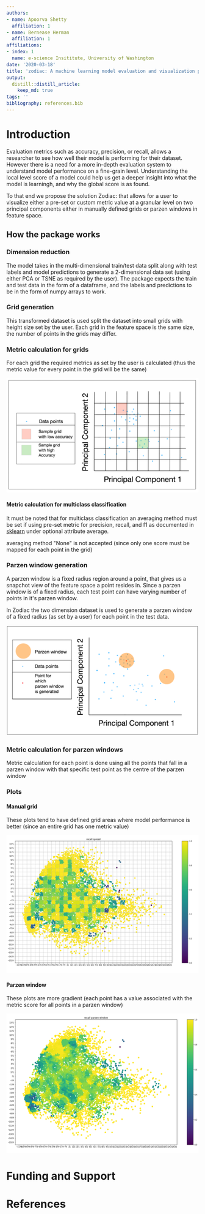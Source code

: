 ```yaml
---
authors:
- name: Apoorva Shetty
  affiliation: 1
- name: Bernease Herman
  affiliation: 1
affiliations:
- index: 1
  name: e-science Insititute, University of Washington
date: '2020-03-18'
title: 'zodiac: A machine learning model evaluation and visualization package'
output:
  distill::distill_article:
    keep_md: true
tags: ''
bibliography: references.bib
---
```




# Introduction

Evaluation metrics such as accuracy, precision, or recall, allows a researcher to see how well their model is performing for their dataset. However there is a need for a more in-depth evaluation system to understand model performance on a fine-grain level. Understanding the local level score of a model could help us get a deeper insight into what the model is learningh, and why the global score is as found. 

To that end we propose the solution Zodiac: that allows for a user to visualize either a pre-set or custom metric value at a granular level on two principal components either in manually defined grids or parzen windows in feature space.

## How the package works

### Dimension reduction

The model takes in the multi-dimensional train/test data split along with test labels and model predictions to generate a 2-dimensional data set (using either PCA or TSNE as required by the user). The package expects the train and test data in the form of a dataframe, and the labels and predictions to be in the form of numpy arrays to work.

### Grid generation

This transformed dataset is used split the dataset into small grids with height size set by the user. Each grid in the feature space is the same size, the number of points in the grids may differ.

### Metric calculation for grids

For each grid the required metrics as set by the user is calculated (thus the metric value for every point in the grid will be the same) 

![Manual Grids](images/manual_grid.png)

#### Metric calculation for multiclass classification

It must be noted that for multiclass classification an averaging method must be set if using pre-set metric for precision, recall, and f1 as documented in [sklearn](https://scikit-learn.org/stable/modules/generated/sklearn.metrics.f1_score.html) under optional attribute average.

averaging method "None" is not accepted (since only one score must be mapped for each point in the grid)

### Parzen window generation

A parzen window is a fixed radius region around a point, that gives us a snapchot view of the feature space a point resides in. Since a parzen window is of a fixed radius, each test point can have varying number of points in it's parzen window.

In Zodiac the two dimension dataset is used to generate a parzen window of a fixed radius (as set by a user) for each point in the test data. 

![Parzen Windows](images/parzen_window.png)

### Metric calculation for parzen windows

Metric calculation for each point is done using all the points that fall in a parzen window with that specific test point as the centre of the parzen window

### Plots

#### Manual grid 

These plots tend to have defined grid areas where model performance is better (since an entire grid has one metric value)

![Manual Grid Plots](images/manual_grid_plot.png)

#### Parzen window

These plots are more gradient (each point has a value associated with the metric score for all points in a parzen window)

![Parzen Plots](images/parzen_plot.png)


# Funding and Support


# References
